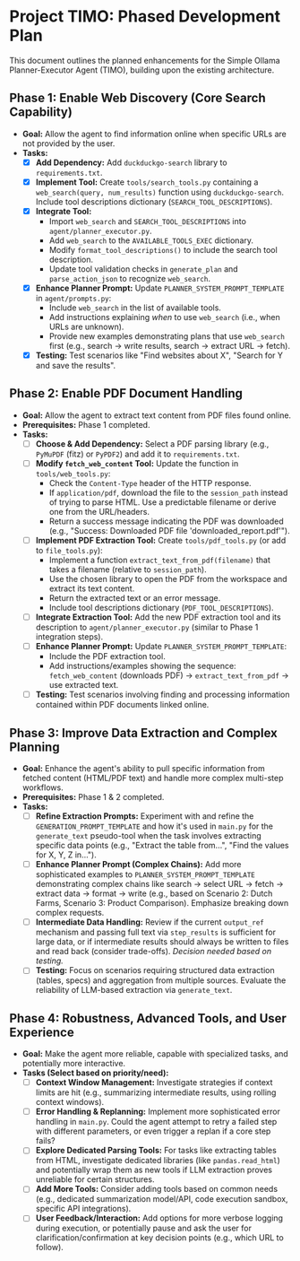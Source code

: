 # Project TIMO: Phased Development Plan

This document outlines the planned enhancements for the Simple Ollama Planner-Executor Agent (TIMO), building upon the existing architecture.

## Phase 1: Enable Web Discovery (Core Search Capability)

*   **Goal:** Allow the agent to find information online when specific URLs are not provided by the user.
*   **Tasks:**
    *   [x] **Add Dependency:** Add `duckduckgo-search` library to `requirements.txt`.
    *   [x] **Implement Tool:** Create `tools/search_tools.py` containing a `web_search(query, num_results)` function using `duckduckgo-search`. Include tool descriptions dictionary (`SEARCH_TOOL_DESCRIPTIONS`).
    *   [x] **Integrate Tool:**
        *   Import `web_search` and `SEARCH_TOOL_DESCRIPTIONS` into `agent/planner_executor.py`.
        *   Add `web_search` to the `AVAILABLE_TOOLS_EXEC` dictionary.
        *   Modify `format_tool_descriptions()` to include the search tool description.
        *   Update tool validation checks in `generate_plan` and `parse_action_json` to recognize `web_search`.
    *   [x] **Enhance Planner Prompt:** Update `PLANNER_SYSTEM_PROMPT_TEMPLATE` in `agent/prompts.py`:
        *   Include `web_search` in the list of available tools.
        *   Add instructions explaining *when* to use `web_search` (i.e., when URLs are unknown).
        *   Provide new examples demonstrating plans that use `web_search` first (e.g., search -> write results, search -> extract URL -> fetch).
    *   [x] **Testing:** Test scenarios like "Find websites about X", "Search for Y and save the results".

## Phase 2: Enable PDF Document Handling

*   **Goal:** Allow the agent to extract text content from PDF files found online.
*   **Prerequisites:** Phase 1 completed.
*   **Tasks:**
    *   [ ] **Choose & Add Dependency:** Select a PDF parsing library (e.g., `PyMuPDF` (fitz) or `PyPDF2`) and add it to `requirements.txt`.
    *   [ ] **Modify `fetch_web_content` Tool:** Update the function in `tools/web_tools.py`:
        *   Check the `Content-Type` header of the HTTP response.
        *   If `application/pdf`, download the file to the `session_path` instead of trying to parse HTML. Use a predictable filename or derive one from the URL/headers.
        *   Return a success message indicating the PDF was downloaded (e.g., "Success: Downloaded PDF file 'downloaded_report.pdf'").
    *   [ ] **Implement PDF Extraction Tool:** Create `tools/pdf_tools.py` (or add to `file_tools.py`):
        *   Implement a function `extract_text_from_pdf(filename)` that takes a filename (relative to `session_path`).
        *   Use the chosen library to open the PDF from the workspace and extract its text content.
        *   Return the extracted text or an error message.
        *   Include tool descriptions dictionary (`PDF_TOOL_DESCRIPTIONS`).
    *   [ ] **Integrate Extraction Tool:** Add the new PDF extraction tool and its description to `agent/planner_executor.py` (similar to Phase 1 integration steps).
    *   [ ] **Enhance Planner Prompt:** Update `PLANNER_SYSTEM_PROMPT_TEMPLATE`:
        *   Include the PDF extraction tool.
        *   Add instructions/examples showing the sequence: `fetch_web_content` (downloads PDF) -> `extract_text_from_pdf` -> use extracted text.
    *   [ ] **Testing:** Test scenarios involving finding and processing information contained within PDF documents linked online.

## Phase 3: Improve Data Extraction and Complex Planning

*   **Goal:** Enhance the agent's ability to pull specific information from fetched content (HTML/PDF text) and handle more complex multi-step workflows.
*   **Prerequisites:** Phase 1 & 2 completed.
*   **Tasks:**
    *   [ ] **Refine Extraction Prompts:** Experiment with and refine the `GENERATION_PROMPT_TEMPLATE` and how it's used in `main.py` for the `generate_text` pseudo-tool when the task involves extracting specific data points (e.g., "Extract the table from...", "Find the values for X, Y, Z in...").
    *   [ ] **Enhance Planner Prompt (Complex Chains):** Add more sophisticated examples to `PLANNER_SYSTEM_PROMPT_TEMPLATE` demonstrating complex chains like search -> select URL -> fetch -> extract data -> format -> write (e.g., based on Scenario 2: Dutch Farms, Scenario 3: Product Comparison). Emphasize breaking down complex requests.
    *   [ ] **Intermediate Data Handling:** Review if the current `output_ref` mechanism and passing full text via `step_results` is sufficient for large data, or if intermediate results should always be written to files and read back (consider trade-offs). *Decision needed based on testing.*
    *   [ ] **Testing:** Focus on scenarios requiring structured data extraction (tables, specs) and aggregation from multiple sources. Evaluate the reliability of LLM-based extraction via `generate_text`.

## Phase 4: Robustness, Advanced Tools, and User Experience

*   **Goal:** Make the agent more reliable, capable with specialized tasks, and potentially more interactive.
*   **Tasks (Select based on priority/need):**
    *   [ ] **Context Window Management:** Investigate strategies if context limits are hit (e.g., summarizing intermediate results, using rolling context windows).
    *   [ ] **Error Handling & Replanning:** Implement more sophisticated error handling in `main.py`. Could the agent attempt to retry a failed step with different parameters, or even trigger a replan if a core step fails?
    *   [ ] **Explore Dedicated Parsing Tools:** For tasks like extracting tables from HTML, investigate dedicated libraries (like `pandas.read_html`) and potentially wrap them as new tools if LLM extraction proves unreliable for certain structures.
    *   [ ] **Add More Tools:** Consider adding tools based on common needs (e.g., dedicated summarization model/API, code execution sandbox, specific API integrations).
    *   [ ] **User Feedback/Interaction:** Add options for more verbose logging during execution, or potentially pause and ask the user for clarification/confirmation at key decision points (e.g., which URL to follow).
